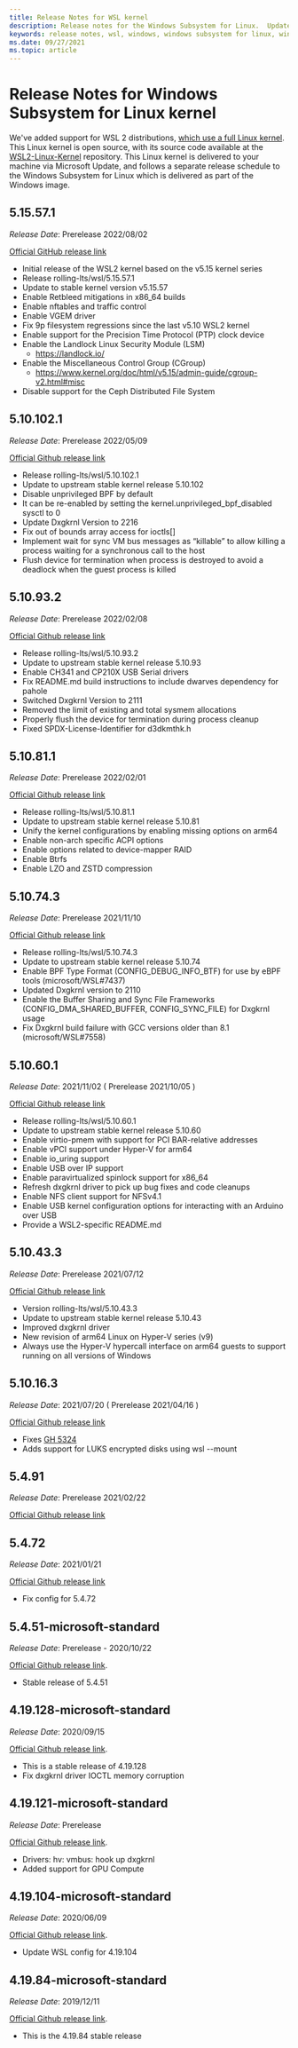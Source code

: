 ```yaml
---
title: Release Notes for WSL kernel 
description: Release notes for the Windows Subsystem for Linux.  Updated monthly.
keywords: release notes, wsl, windows, windows subsystem for linux, windowssubsystem, ubuntu, kernel
ms.date: 09/27/2021
ms.topic: article
---
```


# Release Notes for Windows Subsystem for Linux kernel

We've added support for WSL 2 distributions, [which use a full Linux kernel](https://devblogs.microsoft.com/commandline/shipping-a-linux-kernel-with-windows/). This Linux kernel is open source, with its source code available at the [WSL2-Linux-Kernel](https://github.com/microsoft/WSL2-Linux-Kernel) repository. This Linux kernel is delivered to your machine via Microsoft Update, and follows a separate release schedule to the Windows Subsystem for Linux which is delivered as part of the Windows image.

## 5.15.57.1 

*Release Date*: Prerelease 2022/08/02

[Official GitHub release link](https://github.com/microsoft/WSL2-Linux-Kernel/releases/tag/linux-msft-wsl-5.15.57.1)

- Initial release of the WSL2 kernel based on the v5.15 kernel series
- Release rolling-lts/wsl/5.15.57.1
- Update to stable kernel version v5.15.57
- Enable Retbleed mitigations in x86_64 builds
- Enable nftables and traffic control
- Enable VGEM driver
- Fix 9p filesystem regressions since the last v5.10 WSL2 kernel
- Enable support for the Precision Time Protocol (PTP) clock device
- Enable the Landlock Linux Security Module (LSM)
  - https://landlock.io/
- Enable the Miscellaneous Control Group (CGroup)
  - https://www.kernel.org/doc/html/v5.15/admin-guide/cgroup-v2.html#misc
- Disable support for the Ceph Distributed File System

## 5.10.102.1

*Release Date*: Prerelease 2022/05/09

[Official Github release link](https://github.com/microsoft/WSL2-Linux-Kernel/releases/tag/linux-msft-wsl-5.10.102.1)

- Release rolling-lts/wsl/5.10.102.1
- Update to upstream stable kernel release 5.10.102
- Disable unprivileged BPF by default
- It can be re-enabled by setting the kernel.unprivileged_bpf_disabled sysctl to 0
- Update Dxgkrnl Version to 2216
- Fix out of bounds array access for ioctls[]
- Implement wait for sync VM bus messages as “killable” to allow killing a process waiting for a synchronous call to the host
- Flush device for termination when process is destroyed to avoid a deadlock when the guest process is killed

## 5.10.93.2

*Release Date*: Prerelease 2022/02/08

[Official Github release link](https://github.com/microsoft/WSL2-Linux-Kernel/releases/tag/linux-msft-wsl-5.10.93.2)

- Release rolling-lts/wsl/5.10.93.2
- Update to upstream stable kernel release 5.10.93
- Enable CH341 and CP210X USB Serial drivers
- Fix README.md build instructions to include dwarves dependency for pahole
- Switched Dxgkrnl Version to 2111
- Removed the limit of existing and total sysmem allocations
- Properly flush the device for termination during process cleanup
- Fixed SPDX-License-Identifier for d3dkmthk.h

## 5.10.81.1

*Release Date*: Prerelease 2022/02/01

[Official Github release link](https://github.com/microsoft/WSL2-Linux-Kernel/releases/tag/linux-msft-wsl-5.10.81.1)

- Release rolling-lts/wsl/5.10.81.1 
- Update to upstream stable kernel release 5.10.81
- Unify the kernel configurations by enabling missing options on arm64
- Enable non-arch specific ACPI options
- Enable options related to device-mapper RAID
- Enable Btrfs
- Enable LZO and ZSTD compression

## 5.10.74.3

*Release Date*: Prerelease 2021/11/10

[Official Github release link](https://github.com/microsoft/WSL2-Linux-Kernel/releases/tag/linux-msft-wsl-5.10.74.3)

- Release rolling-lts/wsl/5.10.74.3
- Update to upstream stable kernel release 5.10.74
- Enable BPF Type Format (CONFIG_DEBUG_INFO_BTF) for use by eBPF tools (microsoft/WSL#7437)
- Updated Dxgkrnl version to 2110
- Enable the Buffer Sharing and Sync File Frameworks (CONFIG_DMA_SHARED_BUFFER, CONFIG_SYNC_FILE) for Dxgkrnl usage
- Fix Dxgkrnl build failure with GCC versions older than 8.1 (microsoft/WSL#7558)

## 5.10.60.1

*Release Date*: 2021/11/02 ( Prerelease 2021/10/05 )

[Official Github release link](https://github.com/microsoft/WSL2-Linux-Kernel/releases/tag/linux-msft-wsl-5.10.60.1)

- Release rolling-lts/wsl/5.10.60.1
- Update to upstream stable kernel release 5.10.60
- Enable virtio-pmem with support for PCI BAR-relative addresses
- Enable vPCI support under Hyper-V for arm64
- Enable io_uring support
- Enable USB over IP support
- Enable paravirtualized spinlock support for x86_64
- Refresh dxgkrnl driver to pick up bug fixes and code cleanups
- Enable NFS client support for NFSv4.1
- Enable USB kernel configuration options for interacting with an Arduino over USB
- Provide a WSL2-specific README.md

## 5.10.43.3

*Release Date*: Prerelease 2021/07/12

[Official Github release link](https://github.com/microsoft/WSL2-Linux-Kernel/releases/tag/linux-msft-wsl-5.10.43.3)

- Version rolling-lts/wsl/5.10.43.3
- Update to upstream stable kernel release 5.10.43
- Improved dxgkrnl driver
- New revision of arm64 Linux on Hyper-V series (v9)
- Always use the Hyper-V hypercall interface on arm64 guests to support running on all versions of Windows

## 5.10.16.3

*Release Date*: 2021/07/20 ( Prerelease 2021/04/16 )

[Official Github release link](https://github.com/microsoft/WSL2-Linux-Kernel/releases/tag/linux-msft-wsl-5.10.16.3)

- Fixes [GH 5324](https://github.com/microsoft/WSL/issues/5324)
- Adds support for LUKS encrypted disks using wsl --mount

## 5.4.91

*Release Date*: Prerelease 2021/02/22

[Official Github release link](https://github.com/microsoft/WSL2-Linux-Kernel/releases/tag/linux-msft-5.4.91)

## 5.4.72
*Release Date*: 2021/01/21

[Official Github release link](https://github.com/microsoft/WSL2-Linux-Kernel/releases/tag/linux-msft-5.4.72)

- Fix config for 5.4.72

## 5.4.51-microsoft-standard

*Release Date*: Prerelease - 2020/10/22

[Official Github release link](https://github.com/microsoft/WSL2-Linux-Kernel/releases/tag/linux-msft-5.4.51).

- Stable release of 5.4.51

## 4.19.128-microsoft-standard

*Release Date*: 2020/09/15

[Official Github release link](https://github.com/microsoft/WSL2-Linux-Kernel/releases/tag/4.19.128-microsoft-standard).

- This is a stable release of 4.19.128
- Fix dxgkrnl driver IOCTL memory corruption

## 4.19.121-microsoft-standard

*Release Date*: Prerelease

[Official Github release link](https://github.com/microsoft/WSL2-Linux-Kernel/releases/tag/4.19.121-microsoft-standard).

- Drivers: hv: vmbus: hook up dxgkrnl
- Added support for GPU Compute

## 4.19.104-microsoft-standard

*Release Date*: 2020/06/09

[Official Github release link](https://github.com/microsoft/WSL2-Linux-Kernel/releases/tag/4.19.104-microsoft-standard).

- Update WSL config for 4.19.104

## 4.19.84-microsoft-standard

*Release Date*: 2019/12/11

[Official Github release link](https://github.com/microsoft/WSL2-Linux-Kernel/releases/tag/4.19.84-microsoft-standard).

- This is the 4.19.84 stable release
